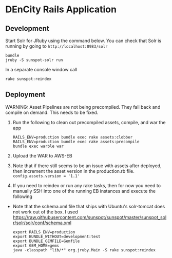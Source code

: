 # DEnCity Rails Application

## Development

Start Solr for JRuby using the command below.  You can check that Solr is running by going to `http://localhost:8983/solr`

```
bundle
jruby -S sunspot-solr run
```

In a separate console window call

```
rake sunspot:reindex
```



## Deployment

WARNING:  Asset Pipelines are not being precompiled.  They fall back and compile on
demand.  This needs to be fixed.

1. Run the following to clean out precompiled assets, compile, and war the app
 
    ```
    RAILS_ENV=production bundle exec rake assets:clobber
    RAILS_ENV=production bundle exec rake assets:precompile
    bundle exec warble war
    ```

1. Upload the WAR to AWS-EB
1. Note that if there still seems to be an issue with assets after deployed, then increment the asset version in the
production.rb file.  `config.assets.version = '1.1'`
1. If you need to reindex or run any rake tasks, then for now you need to manually SSH into one of the running EB instances
and execute the following
  * Note that the schema.xml file that ships with Ubuntu's solr-tomcat does not work out of the box. I used https://raw.githubusercontent.com/sunspot/sunspot/master/sunspot_solr/solr/solr/conf/schema.xml

    ```
    export RAILS_ENV=production
    export BUNDLE_WITHOUT=development:test
    export BUNDLE_GEMFILE=Gemfile
    export GEM_HOME=gems
    java -classpath "lib/*" org.jruby.Main -S rake sunspot:reindex
    ```

